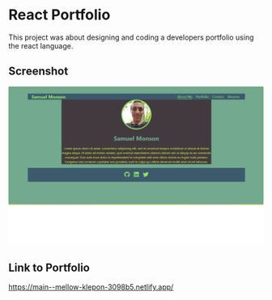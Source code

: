 # React Portfolio

This project was about designing and coding a developers portfolio using the react language.

## Screenshot

![Project-Screenshot](/src/assets/ReactPortfolio.png)

## Link to Portfolio

https://main--mellow-klepon-3098b5.netlify.app/


